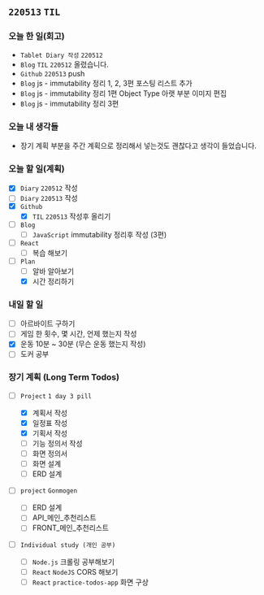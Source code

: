 ## `220513` `TIL`

### 오늘 한 일(회고)

- `Tablet Diary 작성` `220512`
- `Blog` `TIL` `220512` 올렸습니다.
- `Github` `220513` push
- `Blog` js - immutability 정리 1, 2, 3편 포스팅 리스트 추가
- `Blog` js - immutability 정리 1편 Object Type 아랫 부분 이미지 편집
- `Blog` js - immutability 정리 3편

### 오늘 내 생각들

- 장기 계획 부분을 주간 계획으로 정리해서 넣는것도 괜찮다고 생각이 들었습니다.

### 오늘 할 일(계획)

- [x] `Diary` `220512` 작성
- [ ] `Diary` `220513` 작성
- [x] `Github`
  - [x] `TIL` `220513` 작성후 올리기
- [ ] `Blog`
  - [ ] `JavaScript` immutability 정리후 작성 (3편)
- [ ] `React`
  - [ ] 복습 해보기
- [ ] `Plan`
  - [ ] 알바 알아보기
  - [x] 시간 정리하기

### 내일 할 일

- [ ] 아르바이트 구하기
- [ ] 게임 한 횟수, 몇 시간, 언제 했는지 작성
- [x] 운동 10분 ~ 30분 (무슨 운동 했는지 작성)
- [ ] 도커 공부

### 장기 계획 (Long Term Todos)

- [ ] `Project` `1 day 3 pill`

  - [x] 계획서 작성
  - [x] 일정표 작성
  - [x] 기획서 작성
  - [ ] 기능 정의서 작성
  - [ ] 화면 정의서
  - [ ] 화면 설계
  - [ ] ERD 설계

- [ ] `project` `Gonmogen`

  - [ ] ERD 설계
  - [ ] API\_메인\_추천리스트
  - [ ] FRONT\_메인\_추천리스트

- [ ] `Individual study (개인 공부)`
  - [ ] `Node.js` 크롤링 공부해보기
  - [ ] `React` `NodeJS` CORS 해보기
  - [ ] `React` `practice-todos-app` 화면 구상
